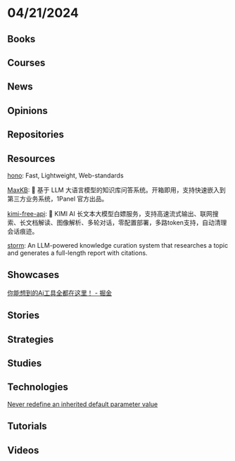 # 04/21/2024

## Books

## Courses

## News

## Opinions

## Repositories

## Resources
[hono](https://github.com/honojs/hono): Fast, Lightweight, Web-standards

[MaxKB](https://github.com/1Panel-dev/MaxKB): 💬 基于 LLM 大语言模型的知识库问答系统。开箱即用，支持快速嵌入到第三方业务系统，1Panel 官方出品。

[kimi-free-api](https://github.com/LLM-Red-Team/kimi-free-api): 🚀 KIMI AI 长文本大模型白嫖服务，支持高速流式输出、联网搜索、长文档解读、图像解析、多轮对话，零配置部署，多路token支持，自动清理会话痕迹。

[storm](https://github.com/stanford-oval/storm): An LLM-powered knowledge curation system that researches a topic and generates a full-length report with citations.

## Showcases
[你能想到的Ai工具全都在这里！ - 掘金](https://juejin.cn/post/7315327205726486540)

## Stories

## Strategies

## Studies

## Technologies
[Never redefine an inherited default parameter value](http://www.cpptips.com/redef_dflt_parm)

## Tutorials

## Videos
